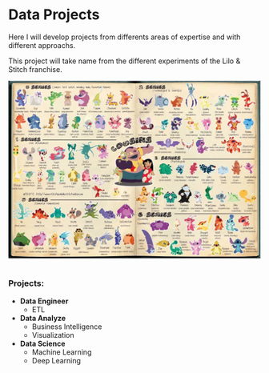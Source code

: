 # **Data Projects**
Here I will develop projects from differents areas of expertise and with different approachs.

This project will take name from the different experiments of the Lilo & Stitch franchise.

<img src="Stitch_cousin_Infographic.webp"
     alt="Lilo & Stitch's Cousins"
     style="float: left; margin-right: 10px;" />

&nbsp;

### **Projects:**
- **Data Engineer**
    - ETL
- **Data Analyze**
    - Business Intelligence
    - Visualization
- **Data Science**
    - Machine Learning
    - Deep Learning

